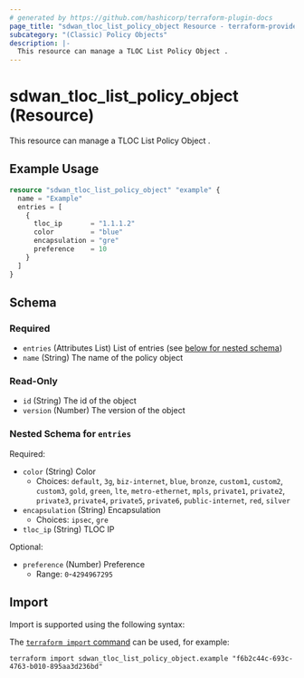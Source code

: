 ```yaml
---
# generated by https://github.com/hashicorp/terraform-plugin-docs
page_title: "sdwan_tloc_list_policy_object Resource - terraform-provider-sdwan"
subcategory: "(Classic) Policy Objects"
description: |-
  This resource can manage a TLOC List Policy Object .
---
```


# sdwan_tloc_list_policy_object (Resource)

This resource can manage a TLOC List Policy Object .

## Example Usage

```terraform
resource "sdwan_tloc_list_policy_object" "example" {
  name = "Example"
  entries = [
    {
      tloc_ip       = "1.1.1.2"
      color         = "blue"
      encapsulation = "gre"
      preference    = 10
    }
  ]
}
```

<!-- schema generated by tfplugindocs -->
## Schema

### Required

- `entries` (Attributes List) List of entries (see [below for nested schema](#nestedatt--entries))
- `name` (String) The name of the policy object

### Read-Only

- `id` (String) The id of the object
- `version` (Number) The version of the object

<a id="nestedatt--entries"></a>
### Nested Schema for `entries`

Required:

- `color` (String) Color
  - Choices: `default`, `3g`, `biz-internet`, `blue`, `bronze`, `custom1`, `custom2`, `custom3`, `gold`, `green`, `lte`, `metro-ethernet`, `mpls`, `private1`, `private2`, `private3`, `private4`, `private5`, `private6`, `public-internet`, `red`, `silver`
- `encapsulation` (String) Encapsulation
  - Choices: `ipsec`, `gre`
- `tloc_ip` (String) TLOC IP

Optional:

- `preference` (Number) Preference
  - Range: `0`-`4294967295`

## Import

Import is supported using the following syntax:

The [`terraform import` command](https://developer.hashicorp.com/terraform/cli/commands/import) can be used, for example:

```shell
terraform import sdwan_tloc_list_policy_object.example "f6b2c44c-693c-4763-b010-895aa3d236bd"
```
